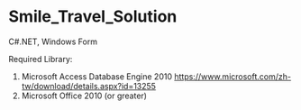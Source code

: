 # Smile_Travel_Solution
C#.NET, Windows Form

Required Library:
  1. Microsoft Access Database Engine 2010
    https://www.microsoft.com/zh-tw/download/details.aspx?id=13255
  2. Microsoft Office 2010 (or greater)
